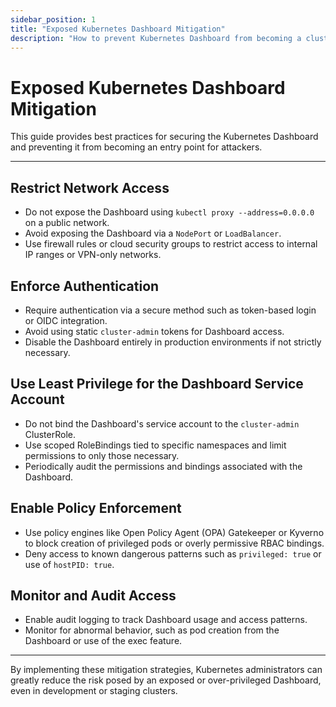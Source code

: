 ```yaml
---
sidebar_position: 1
title: "Exposed Kubernetes Dashboard Mitigation"
description: "How to prevent Kubernetes Dashboard from becoming a cluster-wide security risk."
---
```


# Exposed Kubernetes Dashboard Mitigation

This guide provides best practices for securing the Kubernetes Dashboard and preventing it from becoming an entry point for attackers.

---

## Restrict Network Access

- Do not expose the Dashboard using `kubectl proxy --address=0.0.0.0` on a public network.
- Avoid exposing the Dashboard via a `NodePort` or `LoadBalancer`.
- Use firewall rules or cloud security groups to restrict access to internal IP ranges or VPN-only networks.

## Enforce Authentication

- Require authentication via a secure method such as token-based login or OIDC integration.
- Avoid using static `cluster-admin` tokens for Dashboard access.
- Disable the Dashboard entirely in production environments if not strictly necessary.

## Use Least Privilege for the Dashboard Service Account

- Do not bind the Dashboard's service account to the `cluster-admin` ClusterRole.
- Use scoped RoleBindings tied to specific namespaces and limit permissions to only those necessary.
- Periodically audit the permissions and bindings associated with the Dashboard.

## Enable Policy Enforcement

- Use policy engines like Open Policy Agent (OPA) Gatekeeper or Kyverno to block creation of privileged pods or overly permissive RBAC bindings.
- Deny access to known dangerous patterns such as `privileged: true` or use of `hostPID: true`.

## Monitor and Audit Access

- Enable audit logging to track Dashboard usage and access patterns.
- Monitor for abnormal behavior, such as pod creation from the Dashboard or use of the exec feature.

---

By implementing these mitigation strategies, Kubernetes administrators can greatly reduce the risk posed by an exposed or over-privileged Dashboard, even in development or staging clusters.
